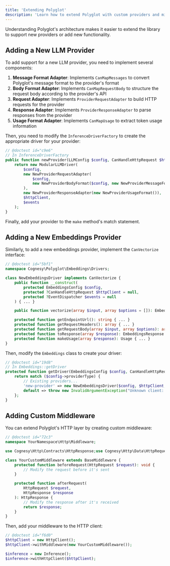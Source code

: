 ```yaml
---
title: 'Extending Polyglot'
description: 'Learn how to extend Polyglot with custom providers and middleware.'
---
```


Understanding Polyglot's architecture makes it easier to extend the library to support new providers or add new functionality.

## Adding a New LLM Provider

To add support for a new LLM provider, you need to implement several components:

1. **Message Format Adapter**: Implements `CanMapMessages` to convert Polyglot's message format to the provider's format
2. **Body Format Adapter**: Implements `CanMapRequestBody` to structure the request body according to the provider's API
3. **Request Adapter**: Implements `ProviderRequestAdapter` to build HTTP requests for the provider
4. **Response Adapter**: Implements `ProviderResponseAdapter` to parse responses from the provider
5. **Usage Format Adapter**: Implements `CanMapUsage` to extract token usage information

Then, you need to modify the `InferenceDriverFactory` to create the appropriate driver for your provider:

```php
// @doctest id="c9e6"
// In InferenceDriverFactory
public function newProvider(LLMConfig $config, CanHandleHttpRequest $httpClient, EventDispatcher $events): CanHandleInference {
    return new ModularLLMDriver(
        $config,
        new NewProviderRequestAdapter(
            $config,
            new NewProviderBodyFormat($config, new NewProviderMessageFormat())
        ),
        new NewProviderResponseAdapter(new NewProviderUsageFormat()),
        $httpClient,
        $events
    );
}
```

Finally, add your provider to the `make` method's match statement.



## Adding a New Embeddings Provider

Similarly, to add a new embeddings provider, implement the `CanVectorize` interface:

```php
// @doctest id="5bf1"
namespace Cognesy\Polyglot\Embeddings\Drivers;

class NewEmbeddingsDriver implements CanVectorize {
    public function __construct(
        protected EmbeddingsConfig $config,
        protected ?CanHandleHttpRequest $httpClient = null,
        protected ?EventDispatcher $events = null
    ) { ... }

    public function vectorize(array $input, array $options = []): EmbeddingsResponse { ... }

    protected function getEndpointUrl(): string { ... }
    protected function getRequestHeaders(): array { ... }
    protected function getRequestBody(array $input, array $options): array { ... }
    protected function toResponse(array $response): EmbeddingsResponse { ... }
    protected function makeUsage(array $response): Usage { ... }
}
```

Then, modify the `Embeddings` class to create your driver:

```php
// @doctest id="19d8"
// In Embeddings::getDriver
protected function getDriver(EmbeddingsConfig $config, CanHandleHttpRequest $httpClient): CanVectorize {
    return match ($config->providerType) {
        // Existing providers...
        'new-provider' => new NewEmbeddingsDriver($config, $httpClient, $this->events),
        default => throw new InvalidArgumentException("Unknown client: {$config->providerType}"),
    };
}
```



## Adding Custom Middleware

You can extend Polyglot's HTTP layer by creating custom middleware:

```php
// @doctest id="72c3"
namespace YourNamespace\Http\Middleware;

use Cognesy\Http\Contracts\HttpResponse;use Cognesy\Http\Data\HttpRequest;use Cognesy\Http\Middleware\Base\BaseMiddleware;

class YourCustomMiddleware extends BaseMiddleware {
    protected function beforeRequest(HttpRequest $request): void {
        // Modify the request before it's sent
    }

    protected function afterRequest(
        HttpRequest $request,
        HttpResponse $response
    ): HttpResponse {
        // Modify the response after it's received
        return $response;
    }
}
```

Then, add your middleware to the HTTP client:

```php
// @doctest id="f6d0"
$httpClient = new HttpClient();
$httpClient->withMiddleware(new YourCustomMiddleware());

$inference = new Inference();
$inference->withHttpClient($httpClient);
```
